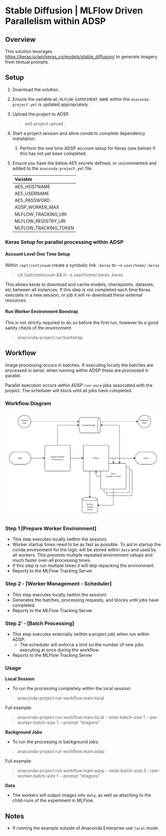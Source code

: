 # Stable Diffusion |  MLFlow Driven Parallelism within ADSP

## Overview

This solution leverages https://keras.io/api/keras_cv/models/stable_diffusion/ to generate imagery from textual prompts.

## Setup
1. Download the solution.
2. Ensure the variable `AE_MLFLOW_EXPERIMENT_NAME` within the `anaconda-project.yml` is updated appropriately.
3. Upload the project to ADSP.
    > ae5 project upload .
4. Start a project session and allow conda to complete dependency installation. 
   1. Perform the one time ADSP account setup for Keras (see below) if this has not yet been completed.
7. Ensure you have the below AE5 secrets defined, or uncommented and added to the `anaconda-project.yml` file.
    
    | Variable              |
    |-----------------------|
    | AE5_HOSTNAME          |
    | AE5_USERNAME          |
    | AE5_PASSWORD          |
    | ADSP_WORKER_MAX       |
    | MLFLOW_TRACKING_URI   |
    | MLFLOW_REGISTRY_URI   |
    | MLFLOW_TRACKING_TOKEN |


### Keras Setup for parallel processing within ADSP

#### Account Level One Time Setup

Within `/opt/continuum` create a symbolic link `.keras` to --> `user/home/.keras`

> cd /opt/continuum && ln -s user/home/.keras .keras

This allows keras to download and cache models, checkpoints, datasets, etc between all instances.
If this step is not completed each time Keras executes in a new session, or job it will re-download these external resources.

#### Run Worker Environment Boostrap

This is not strictly required to do so before the first run, however its a good sanity check of the environment.
> anaconda-project run bootstrap

## Workflow

Image processing occurs in batches.  If executing locally the batches are processed in serial, when running within ADSP these are processed in parallel.

Parallel execution occurs within ADSP `run-once` jobs associated with the project.  The scheduler will block until all jobs have completed.

### Workflow Diagram
![Workflow Overview](assets/workflow-overview.png)

### Step 1 [Prepare Worker Environment]
  * This step executes locally (within the session).
  * Worker startup times need to be as fast as possible.  To aid in startup the conda environment for the logic will be stored within `data` and used by all workers.
  This prevents multiple repeated environment setups and much faster over-all processing times. 
  * If this step is run multiple times it will skip repacking the environment.
  * Reports to the MLFlow Tracking Server

### Step 2 - [Worker Management - Scheduler]
  * This step executes locally (within the session)
  * Generates the batches, processing requests, and blocks until jobs have completed.
  * Reports to the MLFlow Tracking Server

### Step 2′ - [Batch Processing]
  * This step executes externally (within a project job) when run within ADSP.
    * The scheduler will enforce a limit on the number of new jobs executing at once during the workflow.
  * Reports to the MLFlow Tracking Server

### Usage

**Local Session**

* To run the processing completely within the local session:
> anaconda-project run workflow:main:local

Full example:
> anaconda-project run workflow:main:local --total-batch-size 1 --per-worker-batch-size 1 --prompt "dragons"

**Background Jobs**

* To run the processing in background jobs:
> anaconda-project run workflow:main:adsp

Full example:
> anaconda-project run workflow:main:adsp --total-batch-size 3 --per-worker-batch-size 1 --prompt "dragons"


**Data**

* The workers will output images into `data`, as well as attaching to the child-runs of the experiment in MLFlow.

## Notes
* If running the example outside of Anaconda Enterprise use `local` mode.
